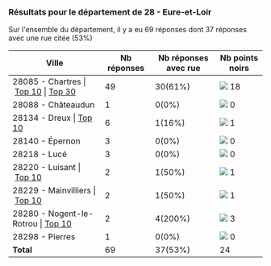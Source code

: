 ### Résultats pour le département de 28 - Eure-et-Loir

Sur l'ensemble du département, il y a eu 69 réponses dont 37 réponses avec une rue citée (53%)

| Ville | Nb réponses | Nb réponses avec rue | Nb points noirs |
|-------------|-------------|----------------------|-----------------|
|28085 - Chartres&nbsp;&#124;&nbsp;<a href='28085 - Chartres_top10.md'>Top 10</a>&nbsp;&#124;&nbsp;<a href='28085 - Chartres_top18.md'>Top 30</a>|49|30(61%)|<img src="../../img/bar_75.gif" />&nbsp;18|
|28088 - Châteaudun|1|0(0%)|<img src="../../img/bar_0.gif" />&nbsp;0|
|28134 - Dreux&nbsp;&#124;&nbsp;<a href='28134 - Dreux_top1.md'>Top 10</a>|6|1(16%)|<img src="../../img/bar_4.gif" />&nbsp;1|
|28140 - Épernon|3|0(0%)|<img src="../../img/bar_0.gif" />&nbsp;0|
|28218 - Lucé|3|0(0%)|<img src="../../img/bar_0.gif" />&nbsp;0|
|28220 - Luisant&nbsp;&#124;&nbsp;<a href='28220 - Luisant_top1.md'>Top 10</a>|2|1(50%)|<img src="../../img/bar_4.gif" />&nbsp;1|
|28229 - Mainvilliers&nbsp;&#124;&nbsp;<a href='28229 - Mainvilliers_top1.md'>Top 10</a>|2|1(50%)|<img src="../../img/bar_4.gif" />&nbsp;1|
|28280 - Nogent-le-Rotrou&nbsp;&#124;&nbsp;<a href='28280 - Nogent-le-Rotrou_top3.md'>Top 10</a>|2|4(200%)|<img src="../../img/bar_12.gif" />&nbsp;3|
|28298 - Pierres|1|0(0%)|<img src="../../img/bar_0.gif" />&nbsp;0|
| **Total** |69|37(53%)|24|
